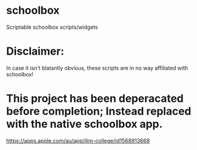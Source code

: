 # schoolbox
Scriptable schoolbox scripts/widgets

# Disclaimer:
In case it isn't blatantly obvious, these scripts are in no way affiliated with schoolbox!

# This project has been deperacated before completion; Instead replaced with the native schoolbox app.

https://apps.apple.com/au/app/ilim-college/id1568913668
